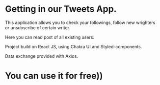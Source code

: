 # Getting in our Tweets App.

This application allows you to check your followings, follow new wrighters or unsubscribe of certain writer.

Here you can read post of all existing users.

Project build on React JS, using Chakra UI and Styled-components.

Data exchange provided with Axios.

# You can use it for free))
